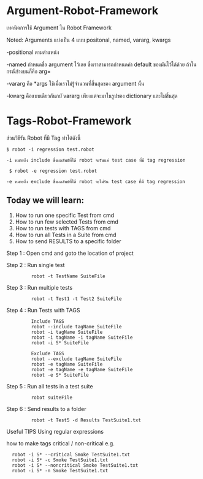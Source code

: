 # Argument-Robot-Framework
เทคนิคการใช้ Argument ใน Robot Framework

Noted: Arguments แบ่งเป็น 4 แบบ positonal, named, vararg, kwargs

-positional ตามตําแหน่ง

-named กําหนดชื่อ argument ไว้เลย ซึ่งเราสามารถกําหนดค่า default ของมันไว้ได้ด้วย ถ้าในกรณีข้างบนก็คือ arg= 

-vararg คือ *args ใช้เมื่อเราไม่รู้จํานวนที่สิ้นสุดของ argument นั้น

-kwarg คือแบบเดียวกันกบั vararg เพียงแต่จะมาในรูปของ dictionary และไม่สิ้นสุด

# Tags-Robot-Framework
ส่วนวิธีรัน Robot ที่มี Tag ทำได้ดังนี้

    $ robot -i regression test.robot

    -i หมายถึง include ซึ่งผลลัพธ์ที่ได้ robot จะรันแค่ test case ที่มี tag regression

     $ robot -e regression test.robot

    -e หมายถึง exclude ซึ่งผลลัพธ์ที่ได้ robot จะไม่รัน test case ที่มี tag regression

Today we will learn:
------------------------------
1. How to run one specific Test from cmd
2. How to run few selected Tests from cmd
3. How to run tests with TAGS from cmd
4. How to run all Tests in a Suite from cmd
5. How to send RESULTS to a specific folder

Step 1 : Open cmd and goto the location of project 

Step 2 : Run single test

             robot -t TestName SuiteFile

Step 3 : Run multiple tests

             robot -t Test1 -t Test2 SuiteFile

Step 4 : Run Tests with TAGS

             Include TAGS
             robot --include tagName SuiteFile
             robot -i tagName SuiteFile
             robot -i tagName -i tagName SuiteFile
             robot -i S* SuiteFile

             Exclude TAGS
             robot --exclude tagName SuiteFile
             robot -e tagName SuiteFile
             robot -e tagName -e tagName SuiteFile
             robot -e S* SuiteFile

Step 5 : Run all tests in a test suite

             robot suiteFile

Step 6 : Send results to a folder

             robot -t Test5 -d Results TestSuite1.txt
            


Useful TIPS
Using regular expressions

how to make tags critical / non-critical
e.g.

      robot -i S* --critical Smoke TestSuite1.txt
      robot -i S* -c Smoke TestSuite1.txt
      robot -i S* --noncritical Smoke TestSuite1.txt
      robot -i S* -n Smoke TestSuite1.txt
